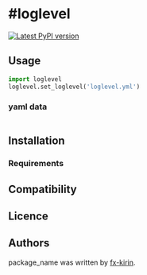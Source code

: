 #loglevel
========

[![Latest PyPI version](https://img.shields.io/pypi/v/package_name.svg)](https://pypi.python.org/pypi/package_name)

Usage
-----

```python
import loglevel
loglevel.set_loglevel('loglevel.yml')
```

### yaml data
```

```

Installation
------------

### Requirements

Compatibility
-------------

Licence
-------

Authors
-------

package\_name was written by [fx-kirin](fx.kirin@gmail.com).
